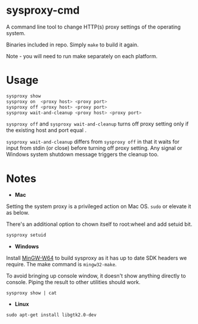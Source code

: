# sysproxy-cmd

A command line tool to change HTTP(s) proxy settings of the operating system.

Binaries included in repo. Simply `make` to build it again.

Note - you will need to run make separately on each platform.

# Usage

```sh
sysproxy show
sysproxy on  <proxy host> <proxy port>
sysproxy off <proxy host> <proxy port>
sysproxy wait-and-cleanup <proxy host> <proxy port>
```

`sysproxy off` and `sysproxy wait-and-cleanup` turns off proxy setting only if the
existing host and port equal <proxy host> <proxy port>.

`sysproxy wait-and-cleanup` differs from `sysproxy off` in that it waits for input
from stdin (or close) before turning off proxy setting. Any signal or Windows
system shutdown message triggers the cleanup too.


# Notes

*  **Mac**

Setting the system proxy is a privileged action on Mac OS. `sudo` or elevate it
as below.

There's an additional option to chown itself to root:wheel and add setuid bit.

```sh
sysproxy setuid
```

*  **Windows**

Install [MinGW-W64](http://sourceforge.net/projects/mingw-w64) to build sysproxy
as it has up to date SDK headers we require. The make command is `mingw32-make`.

To avoid bringing up console window, it doesn't show anything directly to
console. Piping the result to other utilities should work.

```
sysproxy show | cat
```

*  **Linux**

`sudo apt-get install libgtk2.0-dev`
